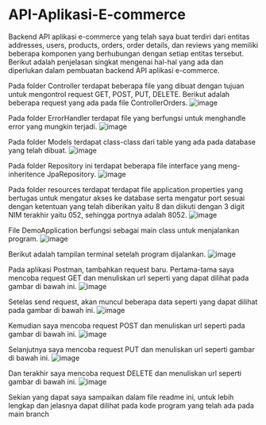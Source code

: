 # API-Aplikasi-E-commerce

Backend API aplikasi e-commerce yang telah saya buat terdiri dari entitas addresses, users, products, orders, order details, dan reviews yang memiliki beberapa komponen yang berhubungan dengan setiap entitas tersebut. Berikut adalah penjelasan singkat mengenai hal-hal yang ada dan diperlukan dalam pembuatan backend API aplikasi e-commerce.

Pada folder Controller terdapat beberapa file yang dibuat dengan tujuan untuk mengontrol request GET, POST, PUT, DELETE. Berikut adalah beberapa request yang ada pada file ControllerOrders.
![image](https://github.com/nikomangmarsyani/API-Aplikasi-E-commerce/assets/113657483/e3f1639d-a8a0-40d3-8524-7da7097cbd80)

Pada folder ErrorHandler terdapat file yang berfungsi untuk menghandle error yang mungkin terjadi.
![image](https://github.com/nikomangmarsyani/API-Aplikasi-E-commerce/assets/113657483/0f073dec-1220-44ae-ad54-a1f800572c1e)

Pada folder Models terdapat class-class dari table yang ada pada database yang telah dibuat.
![image](https://github.com/nikomangmarsyani/API-Aplikasi-E-commerce/assets/113657483/c0a13917-3934-4a8b-8f07-c92a47760925)

Pada folder Repository ini terdapat beberapa file interface yang meng-inheritence JpaRepository.
![image](https://github.com/nikomangmarsyani/API-Aplikasi-E-commerce/assets/113657483/a8c3aada-1e8e-48f5-98d3-5048e320972e)

Pada folder resources terdapat terdapat file application.properties yang bertugas untuk mengatur akses ke database serta mengatur port sesuai dengan ketentuan yang telah diberikan yaitu 8 dan diikuti dengan 3 digit NIM terakhir yaitu 052, sehingga portnya adalah 8052.
![image](https://github.com/nikomangmarsyani/API-Aplikasi-E-commerce/assets/113657483/b7b6cae7-88f9-462f-86ad-f1f1bca13cf6)

File DemoApplication berfungsi sebagai main class untuk menjalankan program.
![image](https://github.com/nikomangmarsyani/API-Aplikasi-E-commerce/assets/113657483/edc3a95a-f66a-429a-8dd3-d82b31737416)

Berikut adalah tampilan terminal setelah program dijalankan.
![image](https://github.com/nikomangmarsyani/API-Aplikasi-E-commerce/assets/113657483/cd5f5467-a540-4bdf-b5f6-911ed97b5378)

Pada aplikasi Postman, tambahkan request baru. Pertama-tama saya mencoba request GET dan menuliskan url seperti yang dapat dilihat pada gambar di bawah ini. 
![image](https://github.com/nikomangmarsyani/API-Aplikasi-E-commerce/assets/113657483/3b342505-4ec8-4bf3-a33d-ceb8c0c31143)

Setelas send request, akan muncul beberapa data seperti yang dapat dilihat pada gambar di bawah ini.
![image](https://github.com/nikomangmarsyani/API-Aplikasi-E-commerce/assets/113657483/23a34b62-d5fc-403b-ad87-38a15d65d51b)

Kemudian saya mencoba request POST dan menuliskan url seperti pada gambar di bawah ini. 
![image](https://github.com/nikomangmarsyani/API-Aplikasi-E-commerce/assets/113657483/cd15a947-23a5-4d4b-a49c-1921d7a673cc)

Selanjutnya saya mencoba request PUT dan menuliskan url seperti gambar di bawah ini.
![image](https://github.com/nikomangmarsyani/API-Aplikasi-E-commerce/assets/113657483/16fd1341-e2d9-43a8-ad51-ae70ca6aecef)

Dan terakhir saya mencoba request DELETE dan menuliskan url seperti gambar di bawah ini.
![image](https://github.com/nikomangmarsyani/API-Aplikasi-E-commerce/assets/113657483/96c8c287-a85b-4802-8cf6-a971993dc780)

Sekian yang dapat saya sampaikan dalam file readme ini, untuk lebih lengkap dan jelasnya dapat dilihat pada kode program yang telah ada pada main branch
